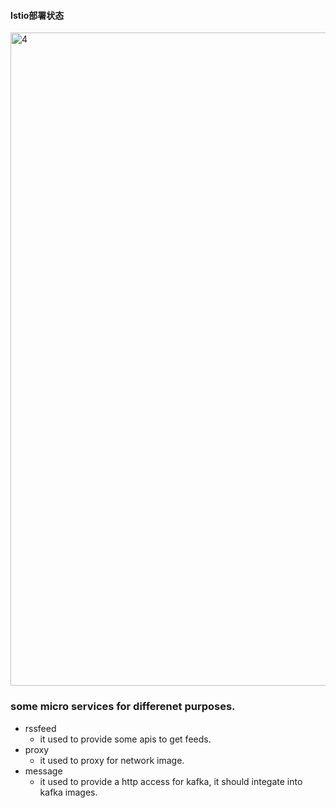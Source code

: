 #### Istio部署状态
<img width="1045" alt="4" src="https://user-images.githubusercontent.com/6084259/218388549-018112af-1a52-4009-8984-44c9228257a9.png">

### some micro services for differenet purposes.
- rssfeed 
  - it used to provide some apis to get feeds.
 - proxy
   - it used to proxy for network image.
 - message
   - it used to provide a http access for kafka, it should integate into kafka images.
